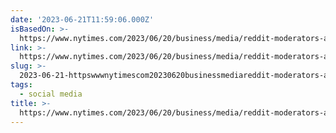 ```yaml
---
date: '2023-06-21T11:59:06.000Z'
isBasedOn: >-
  https://www.nytimes.com/2023/06/20/business/media/reddit-moderators-api-protest.html
link: >-
  https://www.nytimes.com/2023/06/20/business/media/reddit-moderators-api-protest.html
slug: >-
  2023-06-21-httpswwwnytimescom20230620businessmediareddit-moderators-api-protesthtml
tags:
  - social media
title: >-
  https://www.nytimes.com/2023/06/20/business/media/reddit-moderators-api-protest.html
---
```


